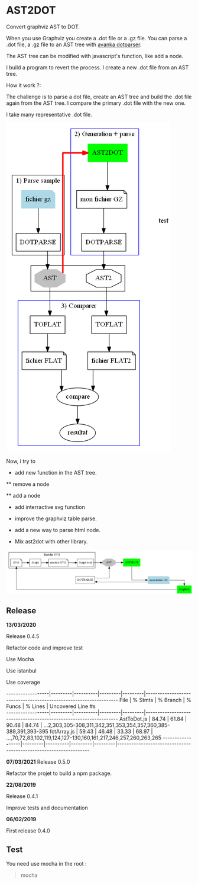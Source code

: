 # AST2DOT
Convert graphviz AST to DOT.

When you use Graphviz you create a .dot file or a .gz file.
You can parse a .dot file, a .gz file to an AST tree with 
[avanka dotparser](https://github.com/anvaka/dotparser).

The AST tree can be modified with javascript's function, like add a node.

I build a program to revert the process.
I create a new .dot file from an AST tree.

How it work ?:

The challenge is to parse a dot file, create an AST tree and build the .dot file again from the AST tree.
I compare the primary .dot file with the new one.

I take many representative .dot file.


![Process of test](./documentation/description3.png)


Now, i try to 
* add new function in the AST tree.

** remove a node

** add a node

* add interractive svg function
* improve the graphviz table parse.

* add a new way to parse html node.

* Mix ast2dot with other library.
  
![The road](./documentation/Chaine.png)

Release
-----------------

**13/03/2020**

Release 0.4.5

Refactor code and improve test

Use Mocha

Use istanbul

Use coverage

------------------|---------|----------|---------|---------|------------------------------------------------------------------
File              | % Stmts | % Branch | % Funcs | % Lines | Uncovered Line #s                                                
------------------|---------|----------|---------|---------|------------------------------------------------------------------
 AstToDot.js      |   84.74 |    61.84 |   90.48 |   84.74 | ...2,303,305-308,311,342,351,353,354,357,360,385-389,391,393-395 
 fctArray.js      |   59.43 |    46.48 |   33.33 |   68.97 | ...,70,72,83,102,119,124,127-130,160,161,217,246,257,260,263,265 
------------------|---------|----------|---------|---------|------------------------------------------------------------------

**07/03/2021**
Release 0.5.0

Refactor the projet to build a npm package.

**22/08/2019**

Release 0.4.1

Improve tests and documentation

**06/02/2019**

First release 0.4.0

Test
-----------------
You need use mocha
in the root :
>mocha
